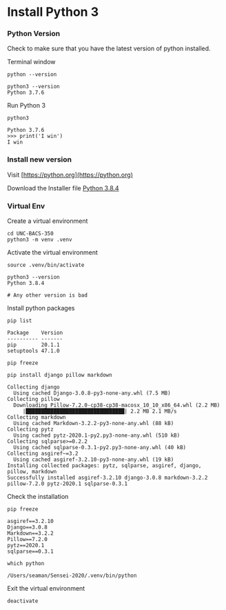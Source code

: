 # Install Python 3

### Python Version 

Check to make sure that you have the latest version of python installed.

Terminal window

    python --version 
    
    python3 --version
    Python 3.7.6
    
Run Python 3

    python3
    
    Python 3.7.6
    >>> print('I win')
    I win
    
### Install new version

Visit [https://python.org](https://python.org)

Download the Installer file [Python 3.8.4](https://www.python.org/downloads/release/python-384/)


### Virtual Env

Create a virtual environment

    cd UNC-BACS-350
    python3 -m venv .venv
    
Activate the virtual environment

    source .venv/bin/activate

    python3 --version
    Python 3.8.4
    
    # Any other version is bad

Install python packages

    pip list
    
    Package    Version
    ---------- -------
    pip        20.1.1
    setuptools 47.1.0
    
    pip freeze
    
    pip install django pillow markdown
    
    Collecting django
      Using cached Django-3.0.8-py3-none-any.whl (7.5 MB)
    Collecting pillow
      Downloading Pillow-7.2.0-cp38-cp38-macosx_10_10_x86_64.whl (2.2 MB)
         |████████████████████████████████| 2.2 MB 2.1 MB/s 
    Collecting markdown
      Using cached Markdown-3.2.2-py3-none-any.whl (88 kB)
    Collecting pytz
      Using cached pytz-2020.1-py2.py3-none-any.whl (510 kB)
    Collecting sqlparse>=0.2.2
      Using cached sqlparse-0.3.1-py2.py3-none-any.whl (40 kB)
    Collecting asgiref~=3.2
      Using cached asgiref-3.2.10-py3-none-any.whl (19 kB)
    Installing collected packages: pytz, sqlparse, asgiref, django, pillow, markdown
    Successfully installed asgiref-3.2.10 django-3.0.8 markdown-3.2.2 pillow-7.2.0 pytz-2020.1 sqlparse-0.3.1

Check the installation

    pip freeze
    
    asgiref==3.2.10
    Django==3.0.8
    Markdown==3.2.2
    Pillow==7.2.0
    pytz==2020.1
    sqlparse==0.3.1

    which python
    
    /Users/seaman/Sensei-2020/.venv/bin/python

Exit the virtual environment

    deactivate
    
    